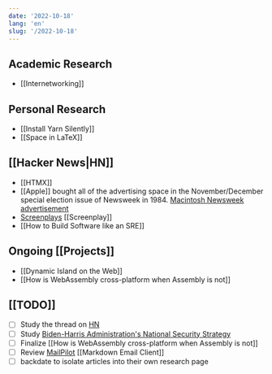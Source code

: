 ```yaml
---
date: '2022-10-18'
lang: 'en'
slug: '/2022-10-18'
---
```


## Academic Research

- [[Internetworking]]

## Personal Research

- [[Install Yarn Silently]]
- [[Space in LaTeX]]

## [[Hacker News|HN]]

- [[HTMX]]
- [[Apple]] bought all of the advertising space in the November/December special election issue of Newsweek in 1984. [Macintosh Newsweek advertisement](https://aresluna.org/attached/computerhistory/ads/international/apple/mac-newsweek)
- [Screenplays](https://screenplays.io/) [[Screenplay]]
- [[How to Build Software like an SRE]]

## Ongoing [[Projects]]

- [[Dynamic Island on the Web]]
- [[How is WebAssembly cross-platform when Assembly is not]]

## [[TODO]]

- [ ] Study the thread on [HN](https://news.ycombinator.com/item?id=33151774)
- [ ] Study [Biden-Harris Administration's National Security Strategy](https://www.whitehouse.gov/wp-content/uploads/2022/10/Biden-Harris-Administrations-National-Security-Strategy-10.2022.pdf)
- [ ] Finalize [[How is WebAssembly cross-platform when Assembly is not]]
- [ ] Review [MailPilot](https://www.mailpilot.app/) [[Markdown Email Client]]
- [ ] backdate to isolate articles into their own research page
